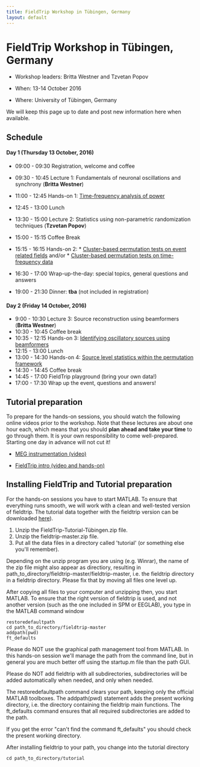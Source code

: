 ```yaml
---
title: FieldTrip Workshop in Tübingen, Germany
layout: default
---
```


# FieldTrip Workshop in Tübingen, Germany

*  Workshop leaders: Britta Westner and Tzvetan Popov

*  When: 13-14 October 2016

*  Where: University of Tübingen, Germany

We will keep this page up to date and post new information here when available.

## Schedule

####  Day 1 (Thursday 13 October, 2016)

*  09:00 - 09:30		Registration, welcome and coffee
*  09:30 - 10:45		Lecture 1: Fundamentals of neuronal oscillations and synchrony (**Britta Westner**)
*  11:00 - 12:45               Hands-on 1: [Time-frequency analysis of power](/tutorial/timefrequencyanalysis)
*  12:45 - 13:00		Lunch
*  13:30 - 15:00               Lecture 2: Statistics using non-parametric randomization techniques (**Tzvetan Popov**)
*  15:00 - 15:15               Coffee Break
*  15:15 - 16:15               Hands-on 2:
        * [Cluster-based permutation tests on event related fields](/tutorial/cluster_permutation_timelock) and/or
        * [Cluster-based permutation tests on time-frequency data](/tutorial/cluster_permutation_freq)

*  16:30 - 17:00               Wrap-up-the-day: special topics, general questions and answers
*  19:00 - 21:30               Dinner: **tba** (not included in registration)

#### Day 2 (Friday 14 October, 2016)

*   9:00 - 10:30		Lecture 3: Source reconstruction using beamformers (**Britta Westner**)    
*  10:30 - 10:45		Coffee break
*  10:35 - 12:15               Hands-on 3: [Identifying oscillatory sources using beamformers ](/tutorial/beamformer)
*  12:15 - 13:00		Lunch
*  13:00 - 14:30		Hands-on 4: [Source level statistics within the permutation framework](/tutorial/aarhus/beamformingerf#meg_plotting_sources_of_response_related_evoked_field_using_statistical_threshold)
*  14:30 - 14:45               Coffee break
*  14:45 - 17:00               FieldTrip playground (bring your own data!)
*  17:00 - 17:30               Wrap up the event, questions and answers!

## Tutorial preparation

To prepare for the hands-on sessions, you should watch the following online videos prior to the workshop. Note that these lectures are about one hour each, which means that you should **plan ahead and take your time** to go through them. It is your own responsibility to come well-prepared. Starting one day in advance will not cut it!

*  [MEG instrumentation (video)](https://www.youtube.com/watch?v=15Qs4fuPpes)

*  [FieldTrip intro (video and hands-on)](/tutorial/introduction)

## Installing FieldTrip and Tutorial preparation

For the hands-on sessions you have to start MATLAB. To ensure that
everything runs smooth, we will work with a clean and well-tested
version of fieldtrip. The tutorial data together with the fieldtrip version can be downloaded [ here](https://depot.uni-konstanz.de/cgi-bin/exchange.pl?g=s38xv3f76w )).

 1.  Unzip the FieldTrip-Tutorial-Tübingen.zip file.
 2.  Unzip the fieldtrip-master.zip file.
 3.  Put all the data files in a directory called 'tutorial' (or something else you'll remember).

<div class="alert-danger">
Depending on the unzip program you are using (e.g. Winrar), the name
of the zip file might also appear as directiory, resulting in
path_to_directory/fieldtrip-master/fieldtrip-master, i.e. the
fieldtrip directory in a fieldtrip directory. Please fix that by
moving all files one level up.
</div>

After copying all files to your computer and unzipping then, you start MATLAB. To ensure that the right version of fieldtrip is used, and not another version (such as the one included in SPM or EEGLAB), you type in the MATLAB command window

    restoredefaultpath
    cd path_to_directory/fieldtrip-master
    addpath(pwd)
    ft_defaults

<div class="alert-danger">
Please do NOT use the graphical path management tool from MATLAB. In this hands-on session we'll manage the path from the command line, but in general you are much better off using the startup.m file than the path GUI.

Please do NOT add fieldtrip with all subdirectories, subdirectories will be added automatically when needed, and only when needed.
</div>

The restoredefaultpath command clears your path, keeping only the
official MATLAB toolboxes. The addpath(pwd) statement adds the
present working directory, i.e. the directory containing the fieldtrip
main functions. The ft_defaults command ensures that all required
subdirectories are added to the path.

If you get the error "can't find the command ft_defaults" you should check the present working directory.

After installing fieldtrip to your path, you change into the tutorial directory

    cd path_to_directory/tutorial
